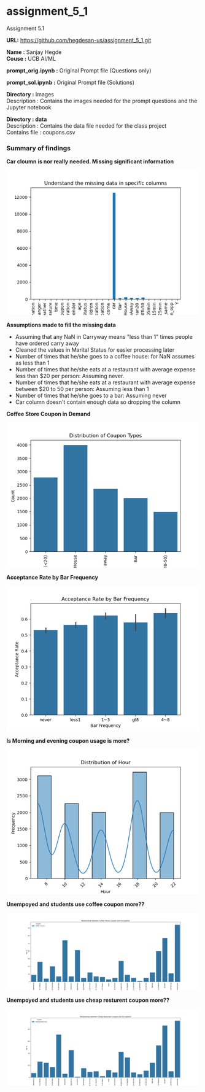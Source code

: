 # assignment_5_1
 Assignment 5.1 

 
 **URL:** https://github.com/hegdesan-us/assignment_5_1.git

**Name :** Sanjay Hegde \
**Couse :** UCB AI/ML 

**prompt_orig.ipynb :** Original Prompt file (Questions only)

**prompt_sol.ipynb :** Original Prompt file (Solutions)


**Directory :** Images \
  Description : Contains the images needed for the prompt questions and the Jupyter notebook 

**Directory : data** \
 Description : Contains the data file needed for the class project\
 Contains file : coupons.csv

### Summary of findings
 **Car cloumn is nor really needed. Missing significant information**

 ![MissingDataImage](images/missingdata.png)

 **Assumptions made to fill the missing data**
- Assuming that any NaN in Carryway means "less than 1" times people have ordered carry away
- Cleaned the values in Marital Status for easier processing later
- Number of times that he/she goes to a coffee house: for NaN assumes as less than 1
- Number of times that he/she eats at a restaurant with average expense less than $20 per person: Assuming never.
- Number of times that he/she eats at a restaurant with average expense between $20 to 50 per person: Assuming less than 1
- Number of times that he/she goes to a bar: Assuming never
- Car column doesn't contain enough data so dropping the column


**Coffee Store Coupon in Demand**

 ![MissingDataImage](images/coupon-distribution.png)
  
**Acceptance Rate by Bar Frequency**

 ![MissingDataImage](images/bar-acceptance.png)

**Is Morning and evening coupon usage is more?**

 ![MissingDataImage](images/hour-distribution.png)

**Unempoyed and students use coffee coupon more??**

 ![MissingDataImage](images/relation-coffee-coupon.png)

**Unempoyed and students use cheap resturent coupon more??**

 ![MissingDataImage](images/relation-coupon-cheapresturent.png)


 


 

 
